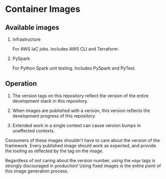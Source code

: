 # Container Images

## Available images

1. Infrastructure

    For AWS IaC jobs. Includes AWS CLI and Terraform.

1. PySpark

    For Python Spark unit testing. Includes PySpark and PyTest.

## Operation

1. The version tags on this repository reflect the version of the entire development stack in this repository.

1. When images are published with a version, this version reflects the development progress of this repository.

1. Extended work in a single context can cause version bumps in unaffected contexts.

Consumers of these images shouldn't have to care about the version of the framework. Every published image should work as expected, and provide the tooling as reflected by the tag on the image.

Regardless of not caring about the version number, using the `edge` tags is strongly discouraged in production! Using fixed images is the entire point of this image generation process.

